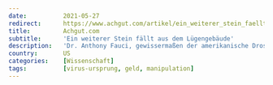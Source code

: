 ```yaml
---
date:          2021-05-27
redirect:      https://www.achgut.com/artikel/ein_weiterer_stein_faellt_aus_dem_luegengebaeude
title:         Achgut.com
subtitle:      'Ein weiterer Stein fällt aus dem Lügengebäude'
description:   'Dr. Anthony Fauci, gewissermaßen der amerikanische Drosten, musste vor dem Senat kleinlaut einräumen, dass in den letzten fünf Jahren 600.000 Dollar Steuergeld an das Wuhaner Labor geflossen sind, welches die Ursache der weltweiten Verbreitung von SARS-CoV-2 sein könnte. Inzwischen hat Joe Biden eine Untersuchung eingeleitet, und es entfaltet sich ein Skandal, dessen Ende schwer absehbar ist. Er wird auch Auswirkungen auf die öffentliche Meinung zu Corona in Deutschland haben.'
country:       US
categories:    [Wissenschaft]
tags:          [virus-ursprung, geld, manipulation]
---
```

